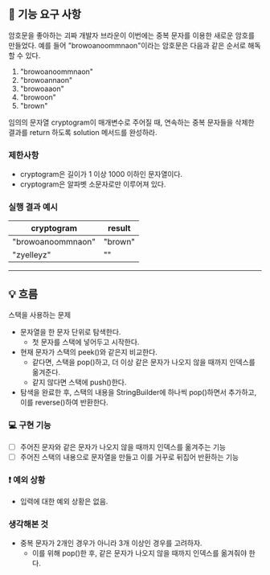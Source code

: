 ## 🚀 기능 요구 사항

암호문을 좋아하는 괴짜 개발자 브라운이 이번에는 중복 문자를 이용한 새로운 암호를 만들었다. 예를 들어 "browoanoommnaon"이라는 암호문은 다음과 같은 순서로 해독할 수 있다.

1. "browoanoommnaon"
2. "browoannaon"
3. "browoaaon"
4. "browoon"
5. "brown"

임의의 문자열 cryptogram이 매개변수로 주어질 때, 연속하는 중복 문자들을 삭제한 결과를 return 하도록 solution 메서드를 완성하라.

### 제한사항

- cryptogram은 길이가 1 이상 1000 이하인 문자열이다.
- cryptogram은 알파벳 소문자로만 이루어져 있다.

### 실행 결과 예시

| cryptogram | result |
| --- | --- |
| "browoanoommnaon" | "brown" |
| "zyelleyz" | "" |

---

## 💡 흐름
스택을 사용하는 문제

- 문자열을 한 문자 단위로 탐색한다.
  - 첫 문자를 스택에 넣어두고 시작한다.
- 현재 문자가 스택의 peek()와 같은지 비교한다.
  - 같다면, 스택을 pop()하고, 더 이상 같은 문자가 나오지 않을 때까지 인덱스를 옮겨준다.
  - 같지 않다면 스택에 push()한다.
- 탐색을 완료한 후, 스택의 내용을 StringBuilder에 하나씩 pop()하면서 추가하고, 이를 reverse()하여 반환한다.

### 💻 구현 기능

- [ ] 주어진 문자와 같은 문자가 나오지 않을 때까지 인덱스를 옮겨주는 기능
- [ ] 주어진 스택의 내용으로 문자열을 만들고 이를 거꾸로 뒤집어 반환하는 기능

### ❗️ 예외 상황
- 입력에 대한 예외 상황은 없음.

### 생각해본 것
- 중복 문자가 2개인 경우가 아니라 3개 이상인 경우를 고려하자.
  - 이를 위해 pop()한 후, 같은 문자가 나오지 않을 때까지 인덱스를 옮겨줘야 한다.